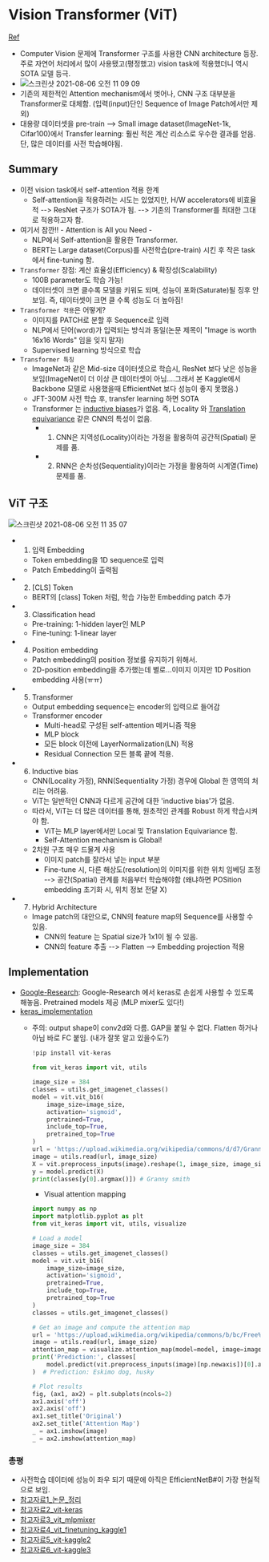 # Vision Transformer (ViT)
[Ref](https://arxiv.org/pdf/2010.11929.pdf)
- Computer Vision 문제에 Transformer 구조를 사용한 CNN architecture 등장. 주로 자연어 처리에서 많이 사용됐고(평정했고) vision task에 적용했더니 역시 SOTA 모델 등극.
- ![스크린샷 2021-08-06 오전 11 09 09](https://user-images.githubusercontent.com/58493928/128553805-b08bb9c7-ce00-426f-84a1-647f9330a1ff.png)
- 기존의 제한적인 Attention mechanism에서 벗어나, CNN 구조 대부분을 Transformer로 대체함. (입력(input)단인 Sequence of Image Patch에서만 제외)
- 대용량 데이터셋을 pre-train --> Small image dataset(ImageNet-1k, Cifar100)에서 Transfer learning: 훨씬 적은 계산 리소스로 우수한 결과를 얻음. 단, 많은 데이터를 사전 학습해야됨.

## Summary
- 이전 vision task에서 self-attention 적용 한계
  - Self-attention을 적용하려는 시도는 있었지만, H/W accelerators에 비효율적 --> ResNet 구조가 SOTA가 됨. --> 기존의 Transformer를 최대한 그대로 적용하고자 함.
- 여기서 잠깐!! - Attention is All you Need - 
    - NLP에서 Self-attention을 활용한 Transformer. 
    - BERT는 Large dataset(Corpus)를 사전학습(pre-train) 시킨 후 작은 task 에서 fine-tuning 함.
- `Transformer` 장점: 계산 효율성(Efficiency) & 확장성(Scalability)
  - 100B parameter도 학습 가능!
  - 데이터셋이 크면 클수록 모델을 키워도 되며, 성능이 포화(Saturate)될 징후 안보임. 즉, 데이터셋이 크면 클 수록 성능도 더 높아짐!
- `Transformer 적용`은 어떻게?
  - 이미지를 PATCH로 분할 후 Sequence로 입력
  - NLP에서 단어(word)가 입력되는 방식과 동일(논문 제목이 "Image is worth 16x16 Words" 임을 잊지 말자)
  - Supervised learning 방식으로 학습
- `Transformer 특징`
  - ImageNet과 같은 Mid-size 데이터셋으로 학습시, ResNet 보다 낮은 성능을 보임(ImageNet이 더 이상 큰 데이터셋이 아님....그래서 본 Kaggle에서 Backbone 모델로 사용했을때 EfficientNet 보다 성능이 좋지 못했음.)
  - JFT-300M 사전 학습 후, transfer learning 하면 SOTA
  - Transformer 는 [inductive biases](https://robot-vision-develop-story.tistory.com/29)가 없음. 즉, Locality 와 [Translation equivariance](https://kmhana.tistory.com/27) 같은 CNN의 특성이 없음.
    - 1. CNN은 지역성(Locality)이라는 가정을 활용하여 공간적(Spatial) 문제를 품.
    - 2. RNN은 순차성(Sequentiality)이라는 가정을 활용하여 시계열(Time) 문제를 품.

## ViT 구조
![스크린샷 2021-08-06 오전 11 35 07](https://user-images.githubusercontent.com/58493928/128556567-2ce24786-981a-4b0a-8f7b-6d8bb52b6d28.png)
- 1. 입력 Embedding
  - Token embedding을 1D sequence로 입력
  - Patch Embedding이 출력됨
- 2. [CLS] Token
  - BERT의 [class] Token 처럼, 학습 가능한 Embedding patch 추가
- 3. Classification head
  - Pre-training: 1-hidden layer인 MLP
  - Fine-tuning: 1-linear layer
- 4. Position embedding
  - Patch embedding의 position 정보를 유지하기 위해서.
  - 2D-position embedding을 추가했는데 별로...이미지 이지만 1D Position embedding 사용(ㅠㅠ)
- 5. Transformer
  - Output embedding sequence는 encoder의 입력으로 들어감
  - Transformer encoder
    - Multi-head로 구성된 self-attention 메커니즘 적용
    - MLP block
    - 모든 block 이전에 LayerNormalization(LN) 적용
    - Residual Connection 모든 블록 끝에 적용.
- 6. Inductive bias
  - CNN(Locality 가정), RNN(Sequentiality 가정) 경우에 Global 한 영역의 처리는 어려움.
  - ViT는 일반적인 CNN과 다르게 공간에 대한 'inductive bias'가 없음.
  - 따라서, ViT는 더 많은 데이터를 통해, 원초적인 관계를 Robust 하게 학습시켜야 함.
    - ViT는 MLP layer에서만 Local 및 Translation Equivariance 함.
    - Self-Attention mechanism is Global!
  - 2차원 구조 매우 드물게 사용
    - 이미지 patch를 잘라서 넣는 input 부분
    - Fine-tune 시, 다른 해상도(resolution)의 이미지를 위한 위치 임베딩 조정 --> 공간(Spatial) 관계를 처음부터 학습해야함 (왜냐하면 POSition embedding 초기화 시, 위치 정보 전달 X)
- 7. Hybrid Architecture
  - Image patch의 대안으로, CNN의 feature map의 Sequence를 사용할 수 있음.
    - CNN의 feature 는 Spatial size가 1x1이 될 수 있음.
    - CNN의 feature 추출 --> Flatten --> Embedding projection 적용

## Implementation
- [Google-Research](https://github.com/google-research/vision_transformer): Google-Research 에서 keras로 손쉽게 사용할 수 있도록 해놓음. Pretrained models 제공 (MLP mixer도 있다!)
- [keras_implementation](https://github.com/faustomorales/vit-keras)
  - 주의: output shape이 conv2d와 다름. GAP을 붙일 수 없다. Flatten 하거나 아님 바로 FC 붙임. (내가 잘못 알고 있을수도?)
  
    ```python
    !pip install vit-keras

    from vit_keras import vit, utils

    image_size = 384
    classes = utils.get_imagenet_classes()
    model = vit.vit_b16(
        image_size=image_size,
        activation='sigmoid',
        pretrained=True,
        include_top=True,
        pretrained_top=True
    )
    url = 'https://upload.wikimedia.org/wikipedia/commons/d/d7/Granny_smith_and_cross_section.jpg'
    image = utils.read(url, image_size)
    X = vit.preprocess_inputs(image).reshape(1, image_size, image_size, 3)
    y = model.predict(X)
    print(classes[y[0].argmax()]) # Granny smith
    ```
    - Visual attention mapping
    ```python
    import numpy as np
    import matplotlib.pyplot as plt
    from vit_keras import vit, utils, visualize

    # Load a model
    image_size = 384
    classes = utils.get_imagenet_classes()
    model = vit.vit_b16(
        image_size=image_size,
        activation='sigmoid',
        pretrained=True,
        include_top=True,
        pretrained_top=True
    )
    classes = utils.get_imagenet_classes()

    # Get an image and compute the attention map
    url = 'https://upload.wikimedia.org/wikipedia/commons/b/bc/Free%21_%283987584939%29.jpg'
    image = utils.read(url, image_size)
    attention_map = visualize.attention_map(model=model, image=image)
    print('Prediction:', classes[
        model.predict(vit.preprocess_inputs(image)[np.newaxis])[0].argmax()]
    )  # Prediction: Eskimo dog, husky

    # Plot results
    fig, (ax1, ax2) = plt.subplots(ncols=2)
    ax1.axis('off')
    ax2.axis('off')
    ax1.set_title('Original')
    ax2.set_title('Attention Map')
    _ = ax1.imshow(image)
    _ = ax2.imshow(attention_map)
    ```

### 총평
- 사전학습 데이터에 성능이 좌우 되기 때문에 아직은 EfficientNetB#이 가장 현실적으로 보임.
- [참고자료1_논문_정리](https://kmhana.tistory.com/27)
- [참고자료2_vit-keras](https://github.com/faustomorales/vit-keras)
- [참고자료3_vit_mlpmixer](https://github.com/google-research/vision_transformer)
- [참고자료4_vit_finetuning_kaggle1](https://www.kaggle.com/raufmomin/vision-transformer-vit-fine-tuning)
- [참고자료5_vit-kaggle2](https://www.kaggle.com/durbin164/tpu-visual-transformer-vit-keras-tf-inferance)
- [참고자료6_vit-kaggle3](https://www.kaggle.com/durbin164/tpu-visual-transformer-vit-keras-tf)